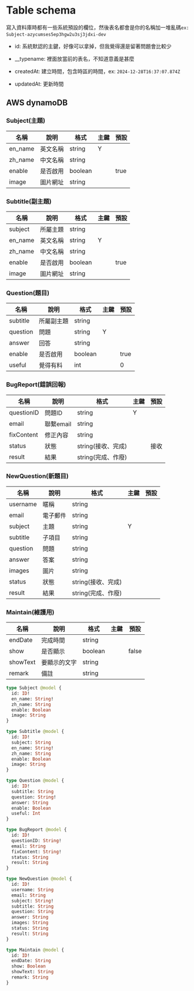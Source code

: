 # Table schema

寫入資料庫時都有一些系統預設的欄位，然後表名都會是你的名稱加一堆亂碼`ex: Subject-azycumses5ep3hgw2u3sj3jdxi-dev`​

- id: 系統默認的主鍵，好像可以拿掉，但我覺得還是留著問題會比較少

- \_\_typename: 裡面放當前的表名，不知道意義是甚麼
- createdAt: 建立時間，包含時區的時間，ex: `2024-12-28T16:37:07.874Z`​
- updatedAt: 更新時間

## AWS dynamoDB

### Subject(主題)

| 名稱    | 說明     | 格式    | 主鍵 | 預設 |
| ------- | -------- | ------- | ---- | ---- |
| en_name | 英文名稱 | string  | Y    |      |
| zh_name | 中文名稱 | string  |      |      |
| enable  | 是否啟用 | boolean |      | true |
| image   | 圖片網址 | string  |      |      |

### Subtitle(副主題)

| 名稱    | 說明     | 格式    | 主鍵 | 預設 |
| ------- | -------- | ------- | ---- | ---- |
| subject | 所屬主題 | string  |      |      |
| en_name | 英文名稱 | string  | Y    |      |
| zh_name | 中文名稱 | string  |      |      |
| enable  | 是否啟用 | boolean |      | true |
| image   | 圖片網址 | string  |      |      |

### Question(題目)

| 名稱     | 說明       | 格式    | 主鍵 | 預設 |
| -------- | ---------- | ------- | ---- | ---- |
| subtitle | 所屬副主題 | string  |      |      |
| question | 問題       | string  | Y    |      |
| answer   | 回答       | string  |      |      |
| enable   | 是否啟用   | boolean |      | true |
| useful   | 覺得有料   | int     |      | 0    |

### BugReport(錯誤回報)

| 名稱       | 說明      | 格式               | 主鍵 | 預設 |
| ---------- | --------- | ------------------ | ---- | ---- |
| questionID | 問題ID    | string             | Y    |      |
| email      | 聯繫email | string             |      |      |
| fixContent | 修正內容  | string             |      |      |
| status     | 狀態      | string(接收、完成) |      | 接收 |
| result     | 結果      | string(完成、作廢) |      |      |

### NewQuestion(新題目)

| 名稱     | 說明     | 格式               | 主鍵 | 預設 |
| -------- | -------- | ------------------ | ---- | ---- |
| username | 暱稱     | string             |      |      |
| email    | 電子郵件 | string             |      |      |
| subject  | 主題     | string             | Y    |      |
| subtitle | 子項目   | string             |      |      |
| question | 問題     | string             |      |      |
| answer   | 答案     | string             |      |      |
| images   | 圖片     | string             |      |      |
| status   | 狀態     | string(接收、完成) |      |      |
| result   | 結果     | string(完成、作廢) |      |      |

### Maintain(維護用)

| 名稱          | 說明         | 格式    | 主鍵   | 預設  |
| ------------- | ------------ | ------- | ------ | ----- |
| endDate       | 完成時間     | string  |        |       |
| show          | 是否顯示     | boolean |        | false |
| showText      | 要顯示的文字 | string  |        |       |
| remark        | 備註         | string  |        |       |

```graphql
type Subject @model {
  id: ID!
  en_name: String!
  zh_name: String
  enable: Boolean
  image: String
}

type Subtitle @model {
  id: ID!
  subject: String
  en_name: String!
  zh_name: String
  enable: Boolean
  image: String
}

type Question @model {
  id: ID!
  subtitle: String
  question: String!
  answer: String
  enable: Boolean
  useful: Int
}

type BugReport @model {
  id: ID!
  questionID: String!
  email: String
  fixContent: String!
  status: String
  result: String
}

type NewQuestion @model {
  id: ID!
  username: String
  email: String
  subject: String!
  subtitle: String
  question: String
  answer: String
  images: String
  status: String
  result: String
}

type Maintain @model {
  id: ID!
  endDate: String
  show: Boolean
  showText: String
  remark: String
}
```

‍
